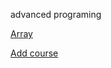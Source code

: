 advanced programing


[Array](https://abderrhmanabdellatif.github.io/HW-ATAA/Homework%202/Array%20Demo%20.html)

[Add course](https://abderrhmanabdellatif.github.io/advanced-programing-Homeworks/Homeworks/Add%20course.html)
